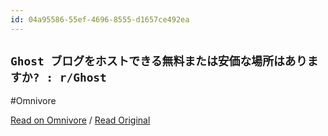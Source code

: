 ```yaml
---
id: 04a95586-55ef-4696-8555-d1657ce492ea
---
```


## `Ghost ブログをホストできる無料または安価な場所はありますか? : r/Ghost`
#Omnivore

[Read on Omnivore](https://omnivore.app/me/ghost-r-ghost-190fd7a4c4b) / [Read Original](https://www.reddit.com/r/Ghost/comments/12qk09r/is_there_a_decent_free_or_cheap_place_to_host_a/)


